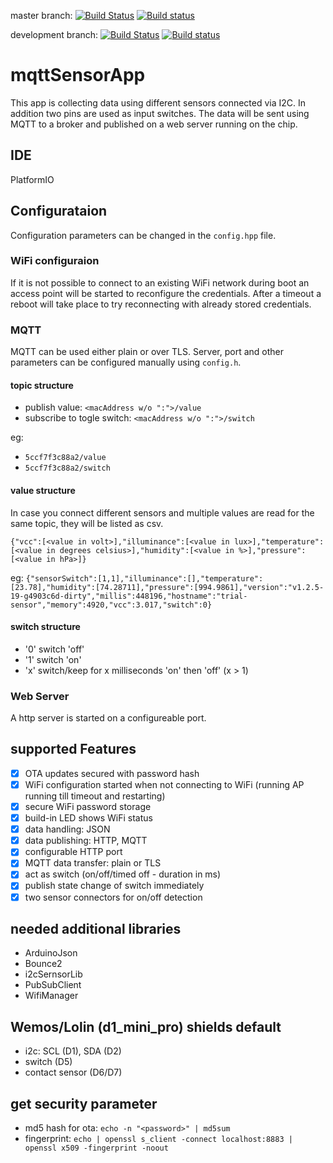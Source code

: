 master branch: 
[![Build Status](https://travis-ci.org/jipp/mqttSensorApp.svg?branch=master)](https://travis-ci.org/jipp/mqttSensorApp)
[![Build status](https://ci.appveyor.com/api/projects/status/g3msykeidxhic3y7/branch/master?svg=true)](https://ci.appveyor.com/project/jipp/mqttsensorapp)


development branch:
[![Build Status](https://travis-ci.org/jipp/mqttSensorApp.svg?branch=development)](https://ci.appveyor.com/project/jipp/mqttsensorapp)
[![Build status](https://ci.appveyor.com/api/projects/status/g3msykeidxhic3y7/branch/development?svg=true)](https://ci.appveyor.com/project/jipp/mqttsensorapp)


# mqttSensorApp
This app is collecting data using different sensors connected via I2C. In addition two pins are used as input switches. The data will be sent using MQTT to a broker and published on a web server running on the chip.

## IDE
PlatformIO

## Configurataion
Configuration parameters can be changed in the `config.hpp` file.

### WiFi configuraion
If it is not possible to connect to an existing WiFi network during boot an access point will be started to reconfigure the credentials. After a timeout a reboot will take place to try reconnecting with already stored credentials.

### MQTT
MQTT can be used either plain or over TLS. Server, port and other parameters can be configured manually using `config.h`.

#### topic structure
- publish value: `<macAddress w/o ":">/value`
- subscribe to togle switch: `<macAddress w/o ":">/switch`

eg:
- `5ccf7f3c88a2/value`
- `5ccf7f3c88a2/switch`

#### value structure
In case you connect different sensors and multiple values are read for the same topic, they will be listed as csv.

`{"vcc":[<value in volt>],"illuminance":[<value in lux>],"temperature":[<value in degrees celsius>],"humidity":[<value in %>],"pressure":[<value in hPa>]}`

eg: `{"sensorSwitch":[1,1],"illuminance":[],"temperature":[23.78],"humidity":[74.28711],"pressure":[994.9861],"version":"v1.2.5-19-g4903c6d-dirty","millis":448196,"hostname":"trial-sensor","memory":4920,"vcc":3.017,"switch":0}`

#### switch structure
- '0' switch 'off'
- '1' switch 'on'
- 'x' switch/keep for x milliseconds 'on' then 'off' (x > 1)

### Web Server
A http server is started on a configureable port. 

## supported Features
- [X] OTA updates secured with password hash
- [X] WiFi configuration started when not connecting to WiFi (running AP running till timeout and restarting)
- [X] secure WiFi password storage
- [X] build-in LED shows WiFi status
- [X] data handling: JSON
- [X] data publishing: HTTP, MQTT
- [X] configurable HTTP port
- [X] MQTT data transfer: plain or TLS
- [X] act as switch (on/off/timed off - duration in ms)
- [X] publish state change of switch immediately
- [X] two sensor connectors for on/off detection

## needed additional libraries
 * ArduinoJson
 * Bounce2
 * i2cSernsorLib
 * PubSubClient
 * WifiManager

## Wemos/Lolin (d1_mini_pro) shields default
- i2c: SCL (D1), SDA (D2)
- switch (D5)
- contact sensor (D6/D7)

## get security parameter
 - md5 hash for ota: `echo -n "<password>" | md5sum`
 - fingerprint: `echo | openssl s_client -connect localhost:8883 | openssl x509 -fingerprint -noout`
